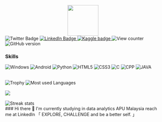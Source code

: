 
<div id="header" align="center"><img src="https://wallpaperaccess.com/full/1614782.jpg" width="100">
</div>

<div id="badge>

<a href="https://twitter.com/byron_neaw">
<img src="https://img.shields.io/badge/Twitter-blue?color=blue&label=byron_neaw&logo=twitter&style=for-the-badge" alt="Twitter Badge">
</a>
<a href="https://www.linkedin.com/in/neaw-aik-ka102802/">
<img src="https://img.shields.io/badge/LinkedIn-blue?color=blue&label=Neaw%20%28Byron%29%20Aik%20Ka&logo=LinkedIn&logoColor=blue&style=for-the-badge" alt="LinkedIn Badge">
</a>

<a href="https://www.kaggle.com/aikka28">
<img src="https://img.shields.io/badge/Kaggle-20BEFF?label=Aikka28&style=for-the-badge&logo=Kaggle&logoColor=kaggle-blue" alt="Kaggle badge">
</a>

<a>
<img src="https://komarev.com/ghpvc/?username=byron1001&style=for-the-badge&color=lightgray" alt="View counter">
</a>

<a>
<img src="https://badge.fury.io/gh/byron1001%2FStrapDown.js.svg" alt="GitHub version">
</a>
</div>

<div>
<h3>Skills</h3>
<a>
<img src="https://img.shields.io/badge/Windows-0078D6?style=for-the-badge&logo=windows&logoColor=white" alt="Windows">
<img src="https://img.shields.io/badge/Android-3DDC84?style=for-the-badge&logo=android&logoColor=white" alt="Android">
<img src="https://img.shields.io/badge/Python-3776AB?style=for-the-badge&logo=python&logoColor=white" alt="Python">
<img src="https://img.shields.io/badge/HTML5-E34F26?style=for-the-badge&logo=html5&logoColor=white" alt="HTML5">
<img src="https://img.shields.io/badge/CSS3-1572B6?style=for-the-badge&logo=css3&logoColor=white" alt="CSS3">
<img https://img.shields.io/badge/C-00599C?style=for-the-badge&logo=c&logoColor=white" alt="C">
<img src="https://img.shields.io/badge/C%2B%2B-00599C?style=for-the-badge&logo=c%2B%2B&logoColor=white" alt="CPP">
<img src="https://img.shields.io/badge/Java-ED8B00?style=for-the-badge&logo=java&logoColor=white" alt="JAVA">
</a>
</div>

<div>
<br></br>
<a>
<img src="https://github-profile-trophy.vercel.app/?username=byron1001&row=1" alt="Trophy">
</a>

<a>
<img src="https://github-readme-stats.vercel.app/api/top-langs/?username=byron1001&theme=blue-green" alt="Most used Languages">
<br></br>
<img src="https://github-readme-stats.vercel.app/api?username=byron1001&theme=blue-green" alt"GitHub stats">
<br></br>
<img src="https://github-readme-streak-stats.herokuapp.com/?user=byron1001&theme=blue-green" alt="Streak stats">

</a>

</div>
                                                                                                                                                                                                                              ### Hi there 👋
I'm currently studying in data analytics APU Malaysia
reach me at LinkedIn
「 EXPLORE, CHALLENGE and be a better self. 」 

                                                                                                                                                                                                                              
                                                                                                                                                                                                                             
